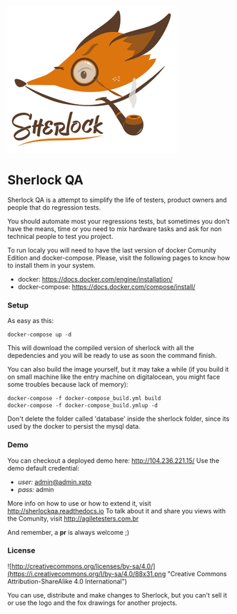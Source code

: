 ![alt tag](https://raw.githubusercontent.com/leoGalani/sherlock/master/frontsherlock/src/assets/img/sherlock.png)

# Sherlock QA

Sherlock QA is a attempt to simplify the life of testers, product owners and
people that do regression tests.

You should automate most your regressions tests, but sometimes you don't have the
means, time or you need to mix hardware tasks and ask for non technical people to test
you project.

To run localy you will need to have the last version of docker Comunity Edition and docker-compose.
Please, visit the following pages to know how to install them in your system.

- docker: https://docs.docker.com/engine/installation/
- docker-compose: https://docs.docker.com/compose/install/

### Setup

As easy as this:

    docker-compose up -d


This will download the compiled version of sherlock with all the depedencies and you will be ready to use as soon the command finish.

You can also build the image yourself, but it may take a while (if you build it on small machine like the entry machine on digitalocean, you might face some troubles because lack of memory):


    docker-compose -f docker-compose_build.yml build
    docker-compose -f docker-compose_build.ymlup -d



Don't delete the folder called 'database' inside the sherlock folder, since its used by the docker to persist the mysql data.

###  Demo

You can checkout a deployed demo here: http://104.236.221.15/
Use the demo default credential:

- _user:_ admin@admin.xpto
- _pass:_ admin

More info on how to use or how to extend it, visit http://sherlockqa.readthedocs.io
To talk about it and share you views with the Comunity, visit http://agiletesters.com.br

And remember, a __pr__ is always welcome ;)

### License

![http://creativecommons.org/licenses/by-sa/4.0/](https://i.creativecommons.org/l/by-sa/4.0/88x31.png "Creative Commons Attribution-ShareAlike 4.0 International")

You can use, distribute and make changes to Sherlock, but you can't sell it or use the logo and the fox drawings for another projects.
